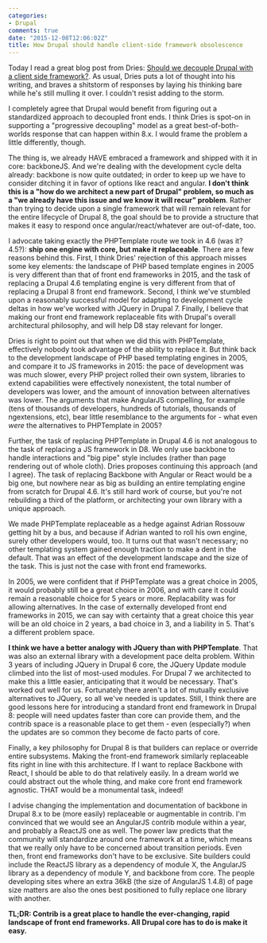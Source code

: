 ```yaml
---
categories:
- Drupal
comments: true
date: "2015-12-08T12:06:02Z"
title: How Drupal should handle client-side framework obsolescence
---
```

Today I read a great blog post from Dries: [Should we decouple Drupal with a client side framework?](http://buytaert.net/should-we-decouple-drupal-with-a-client-side-framework?utm_content=buffer17eab&utm_medium=social&utm_source=twitter.com&utm_campaign=buffer). As usual, Dries puts a lot of thought into his writing, and braves a shitstorm of responses by laying his thinking bare while he's still mulling it over. I couldn't resist adding to the storm.

I completely agree that Drupal would benefit from figuring out a standardized approach to decoupled front ends. I think Dries is spot-on in supporting a "progressive decoupling" model as a great best-of-both-worlds response that can happen within 8.x. I would frame the problem a little differently, though.

The thing is, we already HAVE embraced a framework and shipped with it in core: backboneJS. And we're dealing with the development cycle delta already: backbone is now quite outdated; in order to keep up we have to consider ditching it in favor of options like react and angular.  **I don't think this is a "how do we architect a new part of Drupal" problem, so much as a "we already have this issue and we know it will recur" problem**. Rather than trying to decide upon a single framework that will remain relevant for the entire lifecycle of Drupal 8, the goal should be to provide a structure that makes it easy to respond once angular/react/whatever are out-of-date, too.

I advocate taking exactly the PHPTemplate route we took in 4.6 (was it? 4.5?): **ship one engine with core, but make it replaceable**. There are a few reasons behind this. First, I think Dries' rejection of this approach misses some key elements: the landscape of PHP based template engines in 2005 is very different than that of front end frameworks in 2015, and the task of replacing a Drupal 4.6 templating engine is very different from that of replacing a Drupal 8 front end framework. Second, I think we've stumbled upon a reasonably successful model for adapting to development cycle deltas in how we've worked with JQuery in Drupal 7. Finally, I believe that making our front end framework replaceable fits with Drupal's overall architectural philosophy, and will help D8 stay relevant for longer.

Dries is right to point out that when we did this with PHPTemplate, effectively nobody took advantage of the ability to replace it. But think back to the development landscape of PHP based templating engines in 2005, and compare it to JS frameworks in 2015: the pace of development was was much slower, every PHP project rolled their own system, libraries to extend capabilities were effectively nonexistent, the total number of developers was lower, and the amount of innovation between alternatives was lower. The arguments that make AngularJS compelling, for example (tens of thousands of developers, hundreds of tutorials, thousands of ngextensions, etc), bear little resemblance to the arguments for - what even *were* the alternatives to PHPTemplate in 2005? 

Further, the task of replacing PHPTemplate in Drupal 4.6 is not analogous to the task of replacing a JS framework in D8. We only use backbone to handle interactions and "big pipe" style includes (rather than page rendering out of whole cloth). Dries proposes continuing this approach (and I agree). The task of replacing Backbone with Angular or React would be a big one, but nowhere near as big as building an entire templating engine from scratch for Drupal 4.6. It's still hard work of course, but you're not rebuilding a third of the platform, or architecting your own library with a unique approach.

We made PHPTemplate replaceable as a hedge against Adrian Rossouw getting hit by a bus, and because if Adrian wanted to roll his own engine, surely other developers would, too. It turns out that wasn't necessary; no other templating system gained enough traction to make a dent in the default. That was an effect of the development landscape and the size of the task. This is just not the case with front end frameworks.

In 2005, we were confident that if PHPTemplate was a great choice in 2005, it would probably still be a great choice in 2006, and with care it could remain a reasonable choice for 5 years or more. Replacability was for allowing alternatives. In the case of externally developed front end frameworks in 2015, we can say with certainty that a great choice this year will be an old choice in 2 years, a bad choice in 3, and a liability in 5. That's a different problem space.

**I think we have a better analogy with JQuery than with PHPTemplate**. That was also an external library with a development pace delta problem. Within 3 years of including JQuery in Drupal 6 core, the JQuery Update module climbed into the list of most-used modules. For Drupal 7 we architected to make this a little easier, anticipating that it would be necessary. That's worked out well for us. Fortunately there aren't a lot of mutually exclusive alternatives to JQuery, so all we've needed is updates. Still, I think there are good lessons here for introducing a standard front end framework in Drupal 8: people will need updates faster than core can provide them, and the contrib space is a reasonable place to get them - even (especially?) when the updates are so common they become de facto parts of core.

Finally, a key philosophy for Drupal 8 is that builders can replace or override entire subsystems. Making the front-end framework similarly replaceable fits right in line with this architecture. If I want to replace Backbone with React, I should be able to do that relatively easily. In a dream world we could abstract out the whole thing, and make core front end framework agnostic. THAT would be a monumental task, indeed!
 
I advise changing the implementation and documentation of backbone in Drupal 8.x to be (more easily) replaceable or augmentable in contrib. I'm convinced that we would see an AngularJS contrib module within a year, and probably a ReactJS one as well. The power law predicts that the community will standardize around one framework at a time, which means that we really only have to be concerned about transition periods. Even then, front end frameworks don't have to be exclusive. Site builders could include the ReactJS library as a dependency of module X, the AngularJS library as a dependency of module Y, and backbone from core. The people developing sites where an extra 36kB (the size of AngularJS 1.4.8) of page size matters are also the ones best positioned to fully replace one library with another.

**TL;DR: Contrib is a great place to handle the ever-changing, rapid landscape of front end frameworks. All Drupal core has to do is make it easy.**
